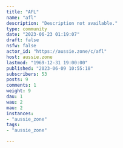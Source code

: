 ```yaml
---
title: "AFL" 
name: "afl"
description: "Description not available."
type: community
date: "2023-06-23 01:19:07"
draft: false
nsfw: false
actor_id: "https://aussie.zone/c/afl"
host: aussie.zone
lastmod: "1969-12-31 19:00:00"
published: "2023-06-09 10:55:18"
subscribers: 53
posts: 9
comments: 1
weight: 9
dau: 1
wau: 2
mau: 2
instances:
- "aussie_zone"
tags: 
- "aussie_zone"

---
```

